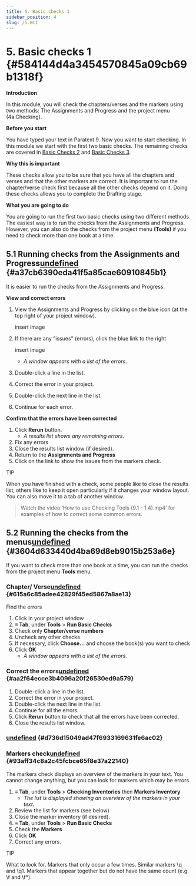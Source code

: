 ```yaml
---
title: 5. Basic checks 1
sidebar_position: 4
slug: /5.BC1
---
```




# 5. Basic checks 1 {#584144d4a3454570845a09cb69b1318f}


**Introduction**


In this module, you will check the chapters/verses and the markers using two methods: The Assignments and Progress and the project menu (4a.Checking).


**Before you start**


You have typed your text in Paratext 9. Now you want to start checking. In this module we start with the first two basic checks. The remaining checks are covered in [Basic Checks 2](https://manual.paratext.org/next/Training-Manual/Stage-2/BC2) and [Basic Checks 3](https://manual.paratext.org/next/Training-Manual/Stage-3/BC3).


**Why this is important**


These checks allow you to be sure that you have all the chapters and verses and that the other markers are correct. It is important to run the chapter/verse check first because all the other checks depend on it. Doing these checks allows you to complete the Drafting stage.


**What you are going to do**


You are going to run the first two basic checks using two different methods. The easiest way is to run the checks from the Assignments and Progress. However, you can also do the checks from the project menu **(Tools)** if you need to check more than one book at a time.


## 5.1 Running checks from the Assignments and Progress[undefined](https://manual.paratext.org/next/Training-Manual/Stage-1/BC1#51-running-checks-from-the-assignments-and-progress) {#a37cb6390eda41f5a85cae60910845b1}


It is easier to run the checks from the Assignments and Progress.


**View and correct errors**

1. View the Assignments and Progress by clicking on the blue icon (at the top right of your project window).

	insert image

1. If there are any "issues" (errors), click the blue link to the right

	insert image

	- _A window appears with a list of the errors_.
1. Double-click a line in the list.
1. Correct the error in your project.
1. Double-click the next line in the list.
1. Continue for each error.

**Confirm that the errors have been corrected**

1. Click **Rerun** button.
	- _A results list shows any remaining errors_.
1. Fix any errors
1. Close the results list window (if desired).
1. Return to the **Assignments and Progress**
1. Click on the link to show the issues from the markers check.

TIP


When you have finished with a check, some people like to close the results list, others like to keep it open particularly if it changes your window layout. You can also move it to a tab of another window.


> Watch the video ‘How to use Checking Tools (9.1 - 1.4).mp4’ for examples of how to correct some common errors.


## 5.2 Running the checks from the menus[undefined](https://manual.paratext.org/next/Training-Manual/Stage-1/BC1#52-running-the-checks-from-the-menus) {#3604d633440d4ba69d8eb9015b253a6e}


If you want to check more than one book at a time, you can run the checks from the project menu **Tools** menu.


### Chapter/ Verse[undefined](https://manual.paratext.org/next/Training-Manual/Stage-1/BC1#chapter-verse) {#615a6c85adee42829f45ed5867a8ae13}


Find the errors

1. Click in your project window
1. **≡ Tab**, under **Tools** &gt; **Run Basic Checks**
1. Check only **Chapter/verse numbers**
1. Uncheck any other checks
1. If necessary, click **Choose…** and choose the book(s) you want to check
1. Click **OK**
	- _A window appears with a list of the errors._

### Correct the errors[undefined](https://manual.paratext.org/next/Training-Manual/Stage-1/BC1#correct-the-errors) {#aa2f64ecce3b4096a20f26530ed9a579}

1. Double-click a line in the list.
1. Correct the error in your project.
1. Double-click the next line in the list.
1. Continue for all the errors.
1. Click **Rerun** button to check that all the errors have been corrected.
1. Close the results list window.

### [undefined](https://manual.paratext.org/next/Training-Manual/Stage-1/BC1#-1) {#d736d15049ad47f6933169631fe6ac02}


### Markers check[undefined](https://manual.paratext.org/next/Training-Manual/Stage-1/BC1#markers-check) {#93aff34c8a2c45fcbce65f8e37a22140}


The markers check displays an overview of the markers in your text. You cannot change anything, but you can look for markers which may be errors.

1. **≡ Tab**, under **Tools** &gt; **Checking Inventories** then **Markers Inventory**
	- _The list is displayed showing an overview of the markers in your text_.
1. Review the list for markers (see below)
1. Close the marker inventory (if desired).
1. **≡ Tab**, under **Tools** &gt; **Run Basic Checks**
1. Check the **Markers**
1. Click **OK**
1. Correct any errors.

TIP


What to look for. Markers that only occur a few times. Similar markers \q and \q1. Markers that appear together but do not have the same count (e.g. \f and \f*).

